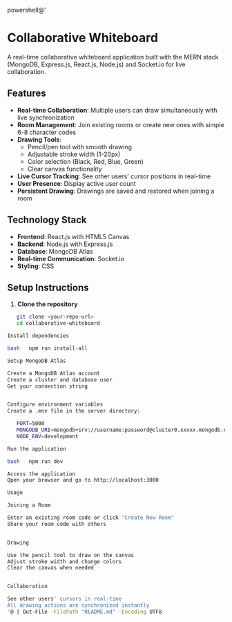 powershell@'
# Collaborative Whiteboard

A real-time collaborative whiteboard application built with the MERN stack (MongoDB, Express.js, React.js, Node.js) and Socket.io for live collaboration.

## Features

- **Real-time Collaboration**: Multiple users can draw simultaneously with live synchronization
- **Room Management**: Join existing rooms or create new ones with simple 6-8 character codes
- **Drawing Tools**: 
  - Pencil/pen tool with smooth drawing
  - Adjustable stroke width (1-20px)
  - Color selection (Black, Red, Blue, Green)
  - Clear canvas functionality
- **Live Cursor Tracking**: See other users' cursor positions in real-time
- **User Presence**: Display active user count
- **Persistent Drawing**: Drawings are saved and restored when joining a room

## Technology Stack

- **Frontend**: React.js with HTML5 Canvas
- **Backend**: Node.js with Express.js
- **Database**: MongoDB Atlas
- **Real-time Communication**: Socket.io
- **Styling**: CSS

## Setup Instructions

1. **Clone the repository**
```bash
   git clone <your-repo-url>
   cd collaborative-whiteboard

Install dependencies

bash   npm run install-all

Setup MongoDB Atlas

Create a MongoDB Atlas account
Create a cluster and database user
Get your connection string


Configure environment variables
Create a .env file in the server directory:

   PORT=5000
   MONGODB_URI=mongodb+srv://username:password@cluster0.xxxxx.mongodb.net/whiteboard?retryWrites=true&w=majority
   NODE_ENV=development

Run the application

bash   npm run dev

Access the application
Open your browser and go to http://localhost:3000

Usage

Joining a Room

Enter an existing room code or click "Create New Room"
Share your room code with others


Drawing

Use the pencil tool to draw on the canvas
Adjust stroke width and change colors
Clear the canvas when needed


Collaboration

See other users' cursors in real-time
All drawing actions are synchronized instantly
'@ | Out-File -FilePath "README.md" -Encoding UTF8
